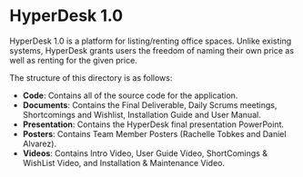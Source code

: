 # HyperDesk 1.0 

HyperDesk 1.0 is a platform for listing/renting office spaces. Unlike existing systems, HyperDesk grants users the freedom of naming their own price as well as renting for the given price. 

The structure of this directory is as follows: 
* **Code**: Contains all of the source code for the application.
* **Documents**: Contains the Final Deliverable, Daily Scrums meetings, Shortcomings and Wishlist, Installation Guide and User Manual.
* **Presentation**: Contains the HyperDesk final presentation PowerPoint.
* **Posters**: Contains Team Member Posters (Rachelle Tobkes and Daniel Alvarez).
* **Videos**: Contains Intro Video, User Guide Video, ShortComings & WishList Video, and Installation & Maintenance Video.
